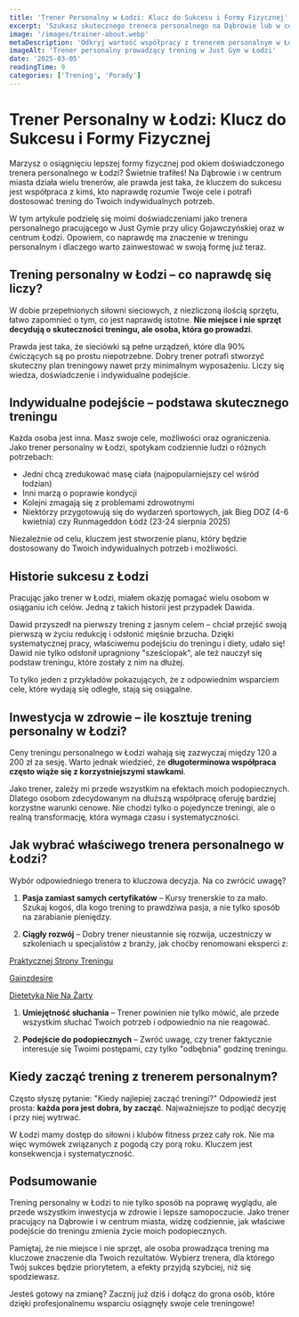 ```yaml
---
title: 'Trener Personalny w Łodzi: Klucz do Sukcesu i Formy Fizycznej'
excerpt: 'Szukasz skutecznego trenera personalnego na Dąbrowie lub w centrum Łodzi? Dowiedz się, jak właściwe podejście może pomóc Ci osiągnąć wymarzoną sylwetkę i poprawić zdrowie.'
image: '/images/trainer-about.webp'
metaDescription: 'Odkryj wartość współpracy z trenerem personalnym w Łodzi. Indywidualne podejście, szczera motywacja i skuteczne treningi to klucz do prawdziwych efektów.'
imageAlt: 'Trener personalny prowadzący trening w Just Gym w Łodzi'
date: '2025-03-05'
readingTime: 9
categories: ['Trening', 'Porady']
---
```


# Trener Personalny w Łodzi: Klucz do Sukcesu i Formy Fizycznej

Marzysz o osiągnięciu lepszej formy fizycznej pod okiem doświadczonego trenera personalnego w Łodzi? Świetnie trafiłeś! Na Dąbrowie i w centrum miasta działa wielu trenerów, ale prawda jest taka, że kluczem do sukcesu jest współpraca z kimś, kto naprawdę rozumie Twoje cele i potrafi dostosować trening do Twoich indywidualnych potrzeb.

W tym artykule podzielę się moimi doświadczeniami jako trenera personalnego pracującego w Just Gymie przy ulicy Gojawczyńskiej oraz w centrum Łodzi. Opowiem, co naprawdę ma znaczenie w treningu personalnym i dlaczego warto zainwestować w swoją formę już teraz.

## Trening personalny w Łodzi – co naprawdę się liczy?

W dobie przepełnionych siłowni sieciowych, z niezliczoną ilością sprzętu, łatwo zapomnieć o tym, co jest naprawdę istotne. **Nie miejsce i nie sprzęt decydują o skuteczności treningu, ale osoba, która go prowadzi**. 

Prawda jest taka, że sieciówki są pełne urządzeń, które dla 90% ćwiczących są po prostu niepotrzebne. Dobry trener potrafi stworzyć skuteczny plan treningowy nawet przy minimalnym wyposażeniu. Liczy się wiedza, doświadczenie i indywidualne podejście.

## Indywidualne podejście – podstawa skutecznego treningu

Każda osoba jest inna. Masz swoje cele, możliwości oraz ograniczenia. Jako trener personalny w Łodzi, spotykam codziennie ludzi o różnych potrzebach:

- Jedni chcą zredukować masę ciała (najpopularniejszy cel wśród łodzian)
- Inni marzą o poprawie kondycji
- Kolejni zmagają się z problemami zdrowotnymi
- Niektórzy przygotowują się do wydarzeń sportowych, jak Bieg DOZ (4-6 kwietnia) czy Runmageddon Łódź (23-24 sierpnia 2025)

Niezależnie od celu, kluczem jest stworzenie planu, który będzie dostosowany do Twoich indywidualnych potrzeb i możliwości.

## Historie sukcesu z Łodzi

Pracując jako trener w Łodzi, miałem okazję pomagać wielu osobom w osiąganiu ich celów. Jedną z takich historii jest przypadek Dawida. 

Dawid przyszedł na pierwszy trening z jasnym celem – chciał przejść swoją pierwszą w życiu redukcję i odsłonić mięśnie brzucha. Dzięki systematycznej pracy, właściwemu podejściu do treningu i diety, udało się! Dawid nie tylko odsłonił upragniony "sześciopak", ale też nauczył się podstaw treningu, które zostały z nim na dłużej.

To tylko jeden z przykładów pokazujących, że z odpowiednim wsparciem cele, które wydają się odległe, stają się osiągalne.

## Inwestycja w zdrowie – ile kosztuje trening personalny w Łodzi?

Ceny treningu personalnego w Łodzi wahają się zazwyczaj między 120 a 200 zł za sesję. Warto jednak wiedzieć, że **długoterminowa współpraca często wiąże się z korzystniejszymi stawkami**. 

Jako trener, zależy mi przede wszystkim na efektach moich podopiecznych. Dlatego osobom zdecydowanym na dłuższą współpracę oferuję bardziej korzystne warunki cenowe. Nie chodzi tylko o pojedyncze treningi, ale o realną transformację, która wymaga czasu i systematyczności.

## Jak wybrać właściwego trenera personalnego w Łodzi?

Wybór odpowiedniego trenera to kluczowa decyzja. Na co zwrócić uwagę?

1. **Pasja zamiast samych certyfikatów** – Kursy trenerskie to za mało. Szukaj kogoś, dla kogo trening to prawdziwa pasja, a nie tylko sposób na zarabianie pieniędzy.

2. **Ciągły rozwój** – Dobry trener nieustannie się rozwija, uczestniczy w szkoleniach u specjalistów z branży, jak choćby renomowani eksperci z:

[Praktycznej Strony Treningu](https://praktycznastronatreningu.pl) 


[Gainzdesire](https://www.gainzdesire.com/)


[Dietetyka Nie Na Żarty](https://dietetykanienazarty.pl/)


1. **Umiejętność słuchania** – Trener powinien nie tylko mówić, ale przede wszystkim słuchać Twoich potrzeb i odpowiednio na nie reagować.

2. **Podejście do podopiecznych** – Zwróć uwagę, czy trener faktycznie interesuje się Twoimi postępami, czy tylko "odbębnia" godzinę treningu.

## Kiedy zacząć trening z trenerem personalnym?

Często słyszę pytanie: "Kiedy najlepiej zacząć treningi?" Odpowiedź jest prosta: **każda pora jest dobra, by zacząć**. Najważniejsze to podjąć decyzję i przy niej wytrwać. 

W Łodzi mamy dostęp do siłowni i klubów fitness przez cały rok. Nie ma więc wymówek związanych z pogodą czy porą roku. Kluczem jest konsekwencja i systematyczność.

## Podsumowanie

Trening personalny w Łodzi to nie tylko sposób na poprawę wyglądu, ale przede wszystkim inwestycja w zdrowie i lepsze samopoczucie. Jako trener pracujący na Dąbrowie i w centrum miasta, widzę codziennie, jak właściwe podejście do treningu zmienia życie moich podopiecznych.

Pamiętaj, że nie miejsce i nie sprzęt, ale osoba prowadząca trening ma kluczowe znaczenie dla Twoich rezultatów. Wybierz trenera, dla którego Twój sukces będzie priorytetem, a efekty przyjdą szybciej, niż się spodziewasz.

Jesteś gotowy na zmianę? Zacznij już dziś i dołącz do grona osób, które dzięki profesjonalnemu wsparciu osiągnęły swoje cele treningowe!